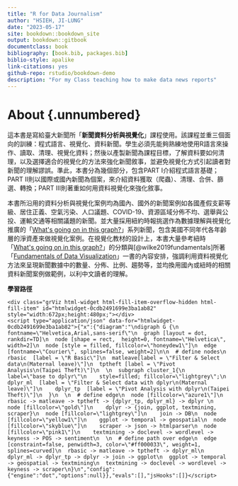 ```yaml
---
title: "R for Data Journalism"
author: "HSIEH, JI-LUNG"
date: "2023-05-17"
site: bookdown::bookdown_site
output: bookdown::gitbook
documentclass: book
bibliography: [book.bib, packages.bib]
biblio-style: apalike
link-citations: yes
github-repo: rstudio/bookdown-demo
description: "For my Class teaching how to make data news reports"
---
```


# About {.unnumbered}

這本書是寫給臺大新聞所「**新聞資料分析與視覺化**」課程使用。該課程並重三個面向的訓練：程式語言、視覺化、資料新聞。學生必須先能夠熟練地使用R語言來操作、讀取、清理、視覺化資料；然後以產製新聞為課程目標，了解資料要如何清理，以及選擇適合的視覺化的方法來強化新聞敘事，並避免視覺化方式引起讀者對新聞的理解謬誤。準此，本書分為幾個部分，包含PART I介紹程式語言基礎；PART II則以國際或國內新聞為個案，來介紹資料獲取（爬蟲）、清理、合併、篩選、轉換；PART III則著重如何用資料視覺化來強化敘事。

本書所沿用的資料分析與視覺化案例均為國內、國外的新聞案例如各國產假支薪等級、居住正義、空氣污染、人口議題、COVID-19、資源區域分佈不均、選舉與公投、運輸交通等相關議題的新聞。並大量採用紐約時報挑選作為數據理解與視覺化推廣的「[What's going on in this graph?](https://www.nytimes.com/column/whats-going-on-in-this-graph)」系列新聞，包含美國不同年代各年齡層的淨資產來做視覺化案例。在視覺化教材的設計上，本書大量參考紐時「[What's going on in this graph?](https://www.nytimes.com/column/whats-going-on-in-this-graph)」的分類與[@wilke2019fundamentals]所著「[Fundamentals of Data Visualization](https://clauswilke.com/dataviz/)」一書的內容安排，強調利用資料視覺化方法來呈現新聞數據中的數量、分佈、比例、趨勢等，並均換用國內或紐時的相關資料新聞案例做範例，以利中文讀者的理解。

**學習路徑**


```{=html}
<div class="grViz html-widget html-fill-item-overflow-hidden html-fill-item" id="htmlwidget-0cdb2491699e3ba1ab82" style="width:672px;height:480px;"></div>
<script type="application/json" data-for="htmlwidget-0cdb2491699e3ba1ab82">{"x":{"diagram":"\ndigraph G {\n  fontname=\"Helvetica,Arial,sans-serif\"\n  graph [layout = dot, rankdir=TD]\n  node [shape = rect,  height=0, fontname=\"Helvetica\", width=2]\n  node [style = filled, fillcolor=\"honeydew1\"]\n  edge [fontname=\"Courier\", splines=false, weight=2]\n\n  # define nodes\n  rbasic  [label = \"R Basic\"]\n  matleave[label = \"Filter & Select data\n(Maternal leave)\"]\n  tptheft [label = \"Pivot Analysis\n(Taipei Theft)\"]\n  \n  subgraph cluster_1{\n    label=\"base to dplyr\"\n    style=filled; fillcolor=\"lightgrey\";\n    dplyr_ml  [label = \"Filter & Select data with dplyr\n(Maternal leave)\"]\n    dplyr_tp  [label = \"Pivot Analysis with dplyr\n(Taipei Theft)\"]\n  }\n  \n  # define edge\n  node [fillcolor=\"azure1\"]\n    rbasic -> matleave -> tptheft -> {dplyr_tp, dplyr_ml} -> dplyr \n  node [fillcolor=\"gold\"]\n    dplyr -> {join, ggplot, textmining, scraper}\n  node [fillcolor=\"lightgrey\"]\n    join -> DB\n  node [fillcolor=\"yellow1\"]\n    ggplot -> temporal -> geospatial\n  node [fillcolor=\"skyblue\"]\n    scraper -> json -> htmlparser\n  node [fillcolor=\"pink1\"]\n    textmining -> doclevel -> wordlevel -> keyness -> POS -> sentiment\n  \n  # define path over edge\n  edge [constraint=false, penwidth=3, color=\"#ff000033\", weight=1, splines=curved]\n  rbasic -> matleave -> tptheft -> dplyr_ml\n  dplyr_ml -> dplyr_tp -> dplyr -> join -> ggplot\n  ggplot -> temporal -> geospatial -> textmining\n  textmining -> doclevel -> wordlevel -> keyness -> scraper\n}\n","config":{"engine":"dot","options":null}},"evals":[],"jsHooks":[]}</script>
```
